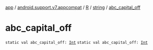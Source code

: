 [app](../../../index.md) / [android.support.v7.appcompat](../../index.md) / [R](../index.md) / [string](index.md) / [abc_capital_off](./abc_capital_off.md)

# abc_capital_off

`static val abc_capital_off: `[`Int`](https://kotlinlang.org/api/latest/jvm/stdlib/kotlin/-int/index.html)
`static val abc_capital_off: `[`Int`](https://kotlinlang.org/api/latest/jvm/stdlib/kotlin/-int/index.html)